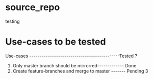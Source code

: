 # source_repo
testing
# Use-cases to be tested
Use-cases --------------------------------------------Tested ?
1. Only master branch should be mirrorred-------------  Done
2. Create feature-branches and merge to master -------  Pending
3
